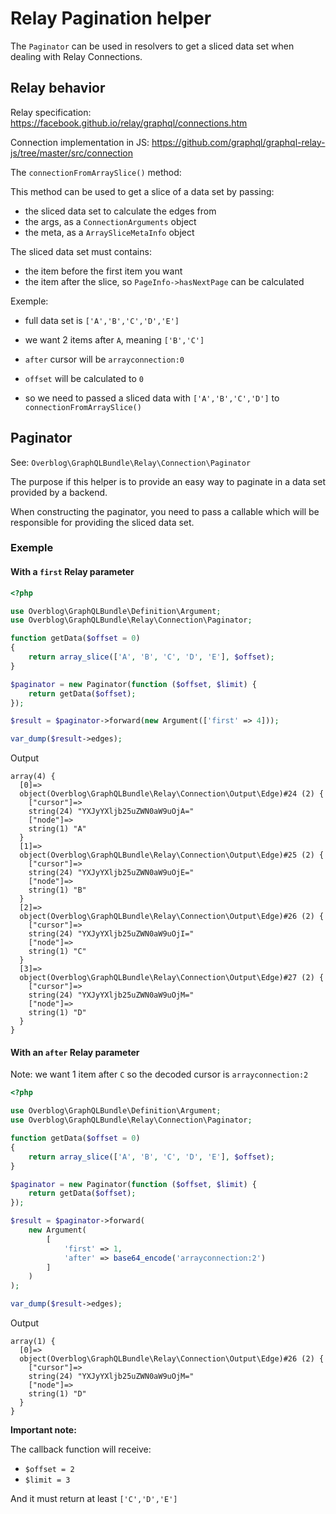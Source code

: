 # Relay Pagination helper

The `Paginator` can be used in resolvers to get a sliced data set when dealing with Relay Connections.

## Relay behavior

Relay specification: https://facebook.github.io/relay/graphql/connections.htm

Connection implementation in JS: https://github.com/graphql/graphql-relay-js/tree/master/src/connection

The `connectionFromArraySlice()` method:

This method can be used to get a slice of a data set by passing:

- the sliced data set to calculate the edges from
- the args, as a `ConnectionArguments` object
- the meta, as a `ArraySliceMetaInfo` object

The sliced data set must contains: 

- the item before the first item you want
- the item after the slice, so `PageInfo->hasNextPage` can be calculated
 
Exemple:
 
- full data set is `['A','B','C','D','E']`
- we want 2 items after `A`, meaning `['B','C']`


- `after` cursor will be `arrayconnection:0`
- `offset` will be calculated to `0`
- so we need to passed a sliced data with `['A','B','C','D']` to `connectionFromArraySlice()` 

## Paginator

See: `Overblog\GraphQLBundle\Relay\Connection\Paginator`

The purpose if this helper is to provide an easy way to paginate in a data set provided by a backend.

When constructing the paginator, you need to pass a callable which will be responsible for providing the sliced data set.

### Exemple
 
#### With a `first` Relay parameter

```php
<?php

use Overblog\GraphQLBundle\Definition\Argument;
use Overblog\GraphQLBundle\Relay\Connection\Paginator;

function getData($offset = 0)
{
    return array_slice(['A', 'B', 'C', 'D', 'E'], $offset);
}

$paginator = new Paginator(function ($offset, $limit) {
    return getData($offset);
});

$result = $paginator->forward(new Argument(['first' => 4]));

var_dump($result->edges);

```

Output

```
array(4) {
  [0]=>
  object(Overblog\GraphQLBundle\Relay\Connection\Output\Edge)#24 (2) {
    ["cursor"]=>
    string(24) "YXJyYXljb25uZWN0aW9uOjA="
    ["node"]=>
    string(1) "A"
  }
  [1]=>
  object(Overblog\GraphQLBundle\Relay\Connection\Output\Edge)#25 (2) {
    ["cursor"]=>
    string(24) "YXJyYXljb25uZWN0aW9uOjE="
    ["node"]=>
    string(1) "B"
  }
  [2]=>
  object(Overblog\GraphQLBundle\Relay\Connection\Output\Edge)#26 (2) {
    ["cursor"]=>
    string(24) "YXJyYXljb25uZWN0aW9uOjI="
    ["node"]=>
    string(1) "C"
  }
  [3]=>
  object(Overblog\GraphQLBundle\Relay\Connection\Output\Edge)#27 (2) {
    ["cursor"]=>
    string(24) "YXJyYXljb25uZWN0aW9uOjM="
    ["node"]=>
    string(1) "D"
  }
}
```
#### With an `after` Relay parameter

Note: we want 1 item after `C` so the decoded cursor is `arrayconnection:2`

```php
<?php

use Overblog\GraphQLBundle\Definition\Argument;
use Overblog\GraphQLBundle\Relay\Connection\Paginator;

function getData($offset = 0)
{
    return array_slice(['A', 'B', 'C', 'D', 'E'], $offset);
}

$paginator = new Paginator(function ($offset, $limit) {
    return getData($offset);
});

$result = $paginator->forward(
    new Argument(
        [
            'first' => 1, 
            'after' => base64_encode('arrayconnection:2')
        ]
    )
);

var_dump($result->edges);

```

Output

```
array(1) {
  [0]=>
  object(Overblog\GraphQLBundle\Relay\Connection\Output\Edge)#26 (2) {
    ["cursor"]=>
    string(24) "YXJyYXljb25uZWN0aW9uOjM="
    ["node"]=>
    string(1) "D"
  }
}
```

**Important note:**
 
The callback function will receive:

- `$offset = 2`
- `$limit = 3`

And it must return at least `['C','D','E']`

